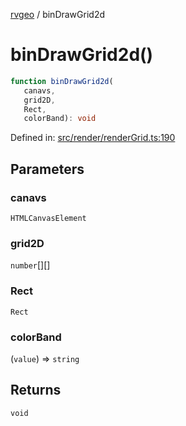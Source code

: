[rvgeo](../index.md) / binDrawGrid2d

# binDrawGrid2d()

```ts
function binDrawGrid2d(
   canavs, 
   grid2D, 
   Rect, 
   colorBand): void
```

Defined in: [src/render/renderGrid.ts:190](https://github.com/pzq123456/RVGeo/blob/e727f6f6e310621d656b74948bed9956ff45a613/src/render/renderGrid.ts#L190)

## Parameters

### canavs

`HTMLCanvasElement`

### grid2D

`number`[][]

### Rect

`Rect`

### colorBand

(`value`) => `string`

## Returns

`void`
